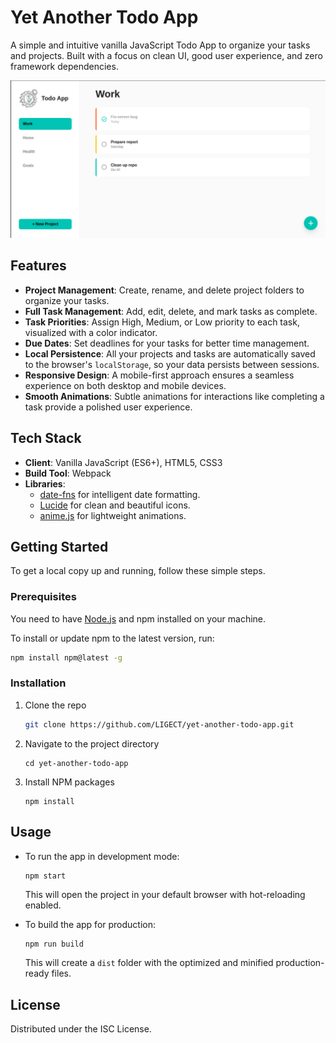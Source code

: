 # Yet Another Todo App

A simple and intuitive vanilla JavaScript Todo App to organize your tasks and projects. Built with a focus on clean UI, good user experience, and zero framework dependencies.

![App Screenshot](docs/images/screenshot.png)

## Features

- **Project Management**: Create, rename, and delete project folders to organize your tasks.
- **Full Task Management**: Add, edit, delete, and mark tasks as complete.
- **Task Priorities**: Assign High, Medium, or Low priority to each task, visualized with a color indicator.
- **Due Dates**: Set deadlines for your tasks for better time management.
- **Local Persistence**: All your projects and tasks are automatically saved to the browser's `localStorage`, so your data persists between sessions.
- **Responsive Design**: A mobile-first approach ensures a seamless experience on both desktop and mobile devices.
- **Smooth Animations**: Subtle animations for interactions like completing a task provide a polished user experience.

## Tech Stack

- **Client**: Vanilla JavaScript (ES6+), HTML5, CSS3
- **Build Tool**: Webpack
- **Libraries**:
  - [date-fns](https://date-fns.org/) for intelligent date formatting.
  - [Lucide](https://lucide.dev/) for clean and beautiful icons.
  - [anime.js](https://animejs.com/) for lightweight animations.

## Getting Started

To get a local copy up and running, follow these simple steps.

### Prerequisites

You need to have [Node.js](https://nodejs.org/) and npm installed on your machine.

To install or update npm to the latest version, run:

```sh
npm install npm@latest -g
```

### Installation

1.  Clone the repo
    ```sh
    git clone https://github.com/LIGECT/yet-another-todo-app.git
    ```
2.  Navigate to the project directory
    ```
    cd yet-another-todo-app
    ```
3.  Install NPM packages
    ```
    npm install
    ```

## Usage

- To run the app in development mode:

  ```sh
  npm start
  ```

  This will open the project in your default browser with hot-reloading enabled.

- To build the app for production:
  ```
  npm run build
  ```
  This will create a `dist` folder with the optimized and minified production-ready files.

## License

Distributed under the ISC License.
